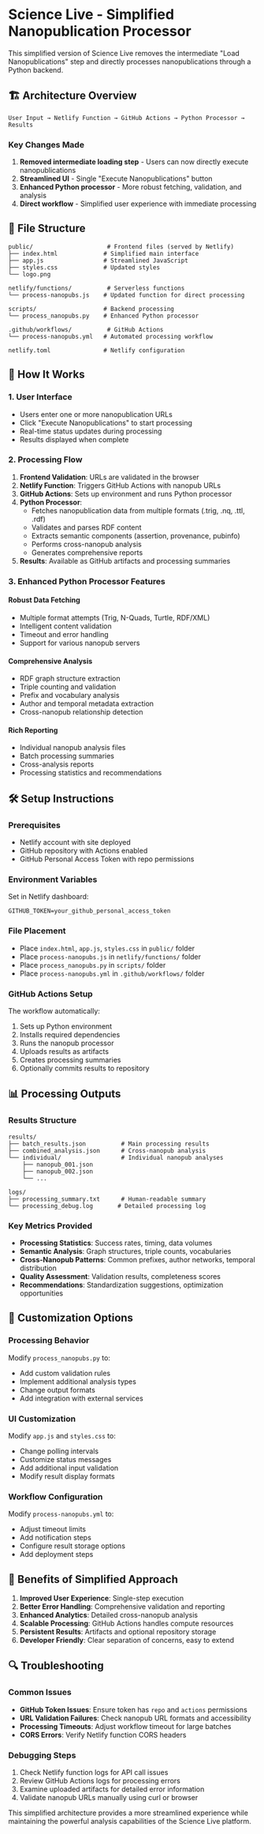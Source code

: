 # Science Live - Simplified Nanopublication Processor

This simplified version of Science Live removes the intermediate "Load Nanopublications" step and directly processes nanopublications through a Python backend.

## 🏗️ Architecture Overview

```
User Input → Netlify Function → GitHub Actions → Python Processor → Results
```

### Key Changes Made

1. **Removed intermediate loading step** - Users can now directly execute nanopublications
2. **Streamlined UI** - Single "Execute Nanopublications" button
3. **Enhanced Python processor** - More robust fetching, validation, and analysis
4. **Direct workflow** - Simplified user experience with immediate processing

## 📁 File Structure

```
public/                     # Frontend files (served by Netlify)
├── index.html             # Simplified main interface
├── app.js                 # Streamlined JavaScript
├── styles.css             # Updated styles
└── logo.png              

netlify/functions/          # Serverless functions
└── process-nanopubs.js    # Updated function for direct processing

scripts/                   # Backend processing
└── process_nanopubs.py    # Enhanced Python processor

.github/workflows/          # GitHub Actions
└── process-nanopubs.yml   # Automated processing workflow

netlify.toml               # Netlify configuration
```

## 🚀 How It Works

### 1. User Interface
- Users enter one or more nanopublication URLs
- Click "Execute Nanopublications" to start processing
- Real-time status updates during processing
- Results displayed when complete

### 2. Processing Flow
1. **Frontend Validation**: URLs are validated in the browser
2. **Netlify Function**: Triggers GitHub Actions with nanopub URLs
3. **GitHub Actions**: Sets up environment and runs Python processor
4. **Python Processor**: 
   - Fetches nanopublication data from multiple formats (.trig, .nq, .ttl, .rdf)
   - Validates and parses RDF content
   - Extracts semantic components (assertion, provenance, pubinfo)
   - Performs cross-nanopub analysis
   - Generates comprehensive reports
5. **Results**: Available as GitHub artifacts and processing summaries

### 3. Enhanced Python Processor Features

#### Robust Data Fetching
- Multiple format attempts (Trig, N-Quads, Turtle, RDF/XML)
- Intelligent content validation
- Timeout and error handling
- Support for various nanopub servers

#### Comprehensive Analysis
- RDF graph structure extraction
- Triple counting and validation
- Prefix and vocabulary analysis
- Author and temporal metadata extraction
- Cross-nanopub relationship detection

#### Rich Reporting
- Individual nanopub analysis files
- Batch processing summaries
- Cross-analysis reports
- Processing statistics and recommendations

## 🛠️ Setup Instructions

### Prerequisites
- Netlify account with site deployed
- GitHub repository with Actions enabled
- GitHub Personal Access Token with repo permissions

### Environment Variables
Set in Netlify dashboard:
```
GITHUB_TOKEN=your_github_personal_access_token
```

### File Placement
- Place `index.html`, `app.js`, `styles.css` in `public/` folder
- Place `process-nanopubs.js` in `netlify/functions/` folder  
- Place `process_nanopubs.py` in `scripts/` folder
- Place `process-nanopubs.yml` in `.github/workflows/` folder

### GitHub Actions Setup
The workflow automatically:
1. Sets up Python environment
2. Installs required dependencies
3. Runs the nanopub processor
4. Uploads results as artifacts
5. Creates processing summaries
6. Optionally commits results to repository

## 📊 Processing Outputs

### Results Structure
```
results/
├── batch_results.json          # Main processing results
├── combined_analysis.json      # Cross-nanopub analysis
└── individual/                 # Individual nanopub analyses
    ├── nanopub_001.json
    ├── nanopub_002.json
    └── ...

logs/
├── processing_summary.txt      # Human-readable summary
└── processing_debug.log       # Detailed processing log
```

### Key Metrics Provided
- **Processing Statistics**: Success rates, timing, data volumes
- **Semantic Analysis**: Graph structures, triple counts, vocabularies
- **Cross-Nanopub Patterns**: Common prefixes, author networks, temporal distribution
- **Quality Assessment**: Validation results, completeness scores
- **Recommendations**: Standardization suggestions, optimization opportunities

## 🔧 Customization Options

### Processing Behavior
Modify `process_nanopubs.py` to:
- Add custom validation rules
- Implement additional analysis types
- Change output formats
- Add integration with external services

### UI Customization  
Modify `app.js` and `styles.css` to:
- Change polling intervals
- Customize status messages
- Add additional input validation
- Modify result display formats

### Workflow Configuration
Modify `process-nanopubs.yml` to:
- Adjust timeout limits
- Add notification steps
- Configure result storage options
- Add deployment steps

## 🎯 Benefits of Simplified Approach

1. **Improved User Experience**: Single-step execution
2. **Better Error Handling**: Comprehensive validation and reporting
3. **Enhanced Analytics**: Detailed cross-nanopub analysis
4. **Scalable Processing**: GitHub Actions handles compute resources
5. **Persistent Results**: Artifacts and optional repository storage
6. **Developer Friendly**: Clear separation of concerns, easy to extend

## 🔍 Troubleshooting

### Common Issues
- **GitHub Token Issues**: Ensure token has `repo` and `actions` permissions
- **URL Validation Failures**: Check nanopub URL formats and accessibility
- **Processing Timeouts**: Adjust workflow timeout for large batches
- **CORS Errors**: Verify Netlify function CORS headers

### Debugging Steps
1. Check Netlify function logs for API call issues
2. Review GitHub Actions logs for processing errors
3. Examine uploaded artifacts for detailed error information
4. Validate nanopub URLs manually using curl or browser

This simplified architecture provides a more streamlined experience while maintaining the powerful analysis capabilities of the Science Live platform.
